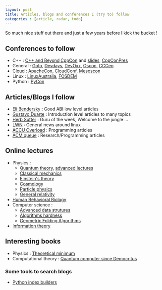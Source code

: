 ```yaml
---
layout: post
title: Articles, blogs and conferences I (try to) follow
categories : [article, radar, todo]
---
```


So much nice stuff out there and just a few years before I kick the bucket !

## Conferences to follow

* C++ : [C++ and Beyond][1],[CppCon][2] and [slides][17], [CppConPres][14]
* General : [Goto][3], [Devdays][4], [DevOxx][5], [Oscon][15], [CCCen][18]
* Cloud : [ApacheCon][6], [CloudConf][7], [Mesoscon][16]
* Linux : [LinuxAustralia][8], [FOSDEM][9]
* Python : [PyCon][14]

## Articles/Blogs I follow

* [Eli Bendersky][10] : Good ABI low level articles 
* [Gustavo Duarte][11] : Introduction level articles to many topics
* [Herb Sutter][12] : Guru of the week, Welcome to the jungle ...
* [LWN][19] : General news around linux
* [ACCU Overload][20] : Programming articles
* [ACM queue][21] : Research/Programming articles

## Online lectures

* Physics :
  * [Quantum theory][22], [advanced lectures][28]
  * [Classical mechanics][29]
  * [Einstein's theory][30]
  * [Cosmology][31]
  * [Particle physics][32]
  * [General relativity][33]
* [Human Behavioral Biology][23]
* Computer science :
  * [Advanced data strutures][24]
  * [Algorithms hardness][34]
  * [Geometric Folding Algorithms][35]
* [Information theory][25]  

## Interesting books

* Physics : [Theoretical minimum][26]
* Computational theory : [Quantum computer since Democritus][27]

### Some tools to search blogs
* [Python index builders][13]

[1]: https://channel9.msdn.com/Tags/cppbeyond
[2]: https://channel9.msdn.com/Events/CPP/C-PP-Con-2014
[3]: https://www.youtube.com/user/GotoConferences/playlists
[4]: https://www.youtube.com/user/ABBDevDay/playlists
[5]: https://www.parleys.com/channel/5355419ce4b0524a2f28bca0
[6]: https://www.youtube.com/playlist?list=PLGeM09tlguZTaS5FNoJGYEohaubtIvErS
[7]: https://www.youtube.com/playlist?list=PLGeM09tlguZTv-d8eQrvbZSCCg_3X4B8Y
[8]: https://www.youtube.com/user/linuxconfau2015/videos
[9]: http://video.fosdem.org/
[10]: http://eli.thegreenplace.net/
[11]: http://duartes.org/gustavo/blog/
[12]: http://herbsutter.com/
[13]: https://github.com/candide-guevara/random_stuff/tree/master/python_scripts
[14]: https://www.youtube.com/channel/UCgxzjK6GuOHVKR_08TT4hJQ/videos?view=0&flow=grid&sort=p
[15]: https://www.safaribooksonline.com/library/view/oscon-2016-video
[16]: https://www.youtube.com/channel/UCrumFK609iafY-fHBjMUt7g
[17]: https://github.com/CppCon
[18]: https://www.youtube.com/user/CCCen/playlists
[19]: https://lwn.net/
[20]: https://accu.org/index.php/journals/c78/
[21]: http://queue.acm.org/
[22]: https://www.youtube.com/playlist?list=PL701CD168D02FF56F
[23]: https://www.youtube.com/playlist?list=PL848F2368C90DDC3D
[24]: https://www.youtube.com/playlist?list=PLUl4u3cNGP61hsJNdULdudlRL493b-XZf
[25]: http://videolectures.net/course_information_theory_pattern_recognition/
[26]: http://www.theoreticalminimumbook.com/
[27]: http://www.scottaaronson.com/democritus/
[28]: https://www.youtube.com/playlist?list=PLpGHT1n4-mAsmMxmSX0LCaXIXT2PmU85m
[29]: https://www.youtube.com/playlist?list=PL47F408D36D4CF129
[30]: https://www.youtube.com/playlist?list=PL6C8BDEEBA6BDC78D
[31]: https://www.youtube.com/playlist?list=PL888811AA667C942F
[32]: https://www.youtube.com/playlist?list=PLF363FFF951EC0673
[33]: https://www.youtube.com/playlist?list=PLpGHT1n4-mAvcXwzOIz3dHnGZaQP1LEib
[34]: https://www.youtube.com/playlist?list=PLUl4u3cNGP63d33STUUBfZUpzFCVR5-PV
[35]: https://www.youtube.com/playlist?list=PLUl4u3cNGP62xuxL4CQpy8uo2MeM4a3YD

